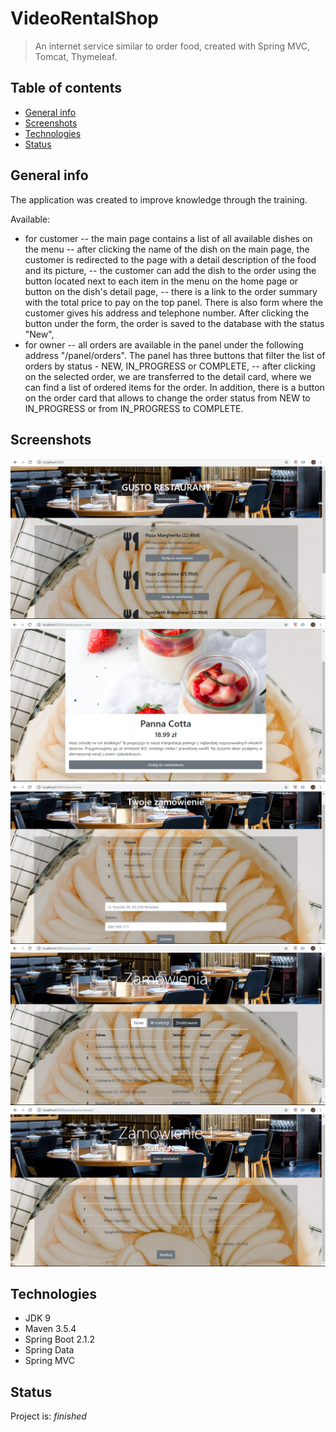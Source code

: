 # VideoRentalShop
> An internet service similar to order food, created with Spring MVC, Tomcat, Thymeleaf.

## Table of contents
* [General info](#general-info)
* [Screenshots](#screenshots)
* [Technologies](#technologies)
* [Status](#status)

## General info
The application was created to improve knowledge through the training.

Available:

- for customer
-- the main page contains a list of all available dishes on the menu
-- after clicking the name of the dish on the main page, the customer is redirected to the page with a detail description of the food and its picture,
-- the customer can add the dish to the order using the button located next to each item in the menu on the home page or button on the dish's detail page,
-- there is a link to the order summary with the total price to pay on the top panel. There is also form where the customer gives his address and telephone number. 
After clicking the button under the form, the order is saved to the database with the status "New",
- for owner
-- all orders are available in the panel under the following address "/panel/orders". The panel has three buttons that filter the list of orders by status - NEW, IN_PROGRESS or COMPLETE,
-- after clicking on the selected order, we are transferred to the detail card, where we can find a list of ordered items for the order. In addition, there is a button on the order card that allows to change the order status from NEW to IN_PROGRESS or from IN_PROGRESS to COMPLETE.

## Screenshots
![screnshots](./Menu.png)
![screnshots](./Item.png)
![screnshots](./Order.png)
![screnshots](./Orders.png)
![screnshots](./detailOrder.png)

## Technologies
* JDK 9
* Maven 3.5.4
* Spring Boot 2.1.2
* Spring Data
* Spring MVC

## Status
Project is: _finished_